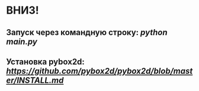 # ВНИЗ!
## Запуск через командную строку: <i>python main.py</i>
## Установка pybox2d: <i>https://github.com/pybox2d/pybox2d/blob/master/INSTALL.md</i>
